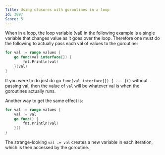 ```yaml
---
Title: Using closures with goroutines in a loop
Id: 3897
Score: 5
---
```

When in a loop, the loop variable (val) in the following example is a single variable that changes value as it goes over the loop. Therefore one must do the following to actually pass each val of values to the goroutine:

```go
for val := range values {
    go func(val interface{}) {
        fmt.Println(val)
    }(val)
}
```

If you were to do just do go `func(val interface{}) { ... }()` without passing val, then the value of `val` will be whatever val is when the goroutines actually runs.

Another way to get the same effect is:

```go
for val := range values {
    val := val
    go func() {
        fmt.Println(val)
    }()
}
```

The strange-looking `val := val` creates a new variable in each iteration, which is then accessed by the goroutine.
